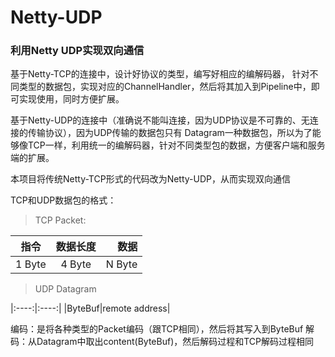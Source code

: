 # Netty-UDP

### 利用Netty UDP实现双向通信

基于Netty-TCP的连接中，设计好协议的类型，编写好相应的编解码器，
针对不同类型的数据包，实现对应的ChannelHandler，然后将其加入到Pipeline中，即可实现使用，同时方便扩展。

基于Netty-UDP的连接中（准确说不能叫连接，因为UDP协议是不可靠的、无连接的传输协议），因为UDP传输的数据包只有
Datagram一种数据包，所以为了能够像TCP一样，利用统一的编解码器，针对不同类型包的数据，方便客户端和服务端的扩展。

本项目将传统Netty-TCP形式的代码改为Netty-UDP，从而实现双向通信

TCP和UDP数据包的格式：
> TCP Packet:

|指令|数据长度|数据|
|:----:|:----:|----:|
|1 Byte|4 Byte|N Byte|

> UDP Datagram

|:----:|:----:|
|ByteBuf|remote address|

编码：是将各种类型的Packet编码（跟TCP相同），然后将其写入到ByteBuf
解码：从Datagram中取出content(ByteBuf)，然后解码过程和TCP解码过程相同



